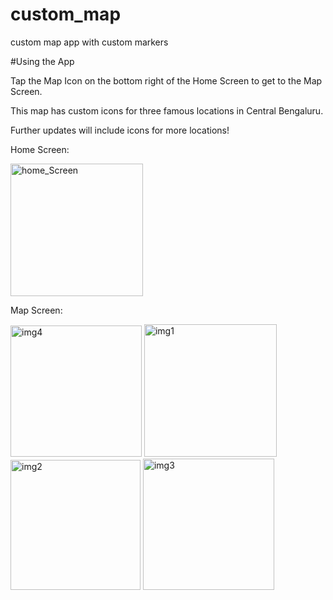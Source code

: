 # custom_map
custom map app with custom markers

#Using the App

Tap the Map Icon on the bottom right of the Home Screen to get to the Map Screen.

This map has custom icons for three famous locations in Central Bengaluru.

Further updates will include icons for more locations!

Home Screen:

<img width="212" alt="home_Screen" src="https://user-images.githubusercontent.com/78576160/142821941-4dba4c31-f382-421a-83e7-9d101b3b9629.png">

Map Screen:

<img width="210" alt="img4" src="https://user-images.githubusercontent.com/78576160/142822443-967edf90-f23d-4750-bb94-37cc44f9ab0a.png">
<img width="212" alt="img1" src="https://user-images.githubusercontent.com/78576160/142822099-2743d64b-b6cd-4694-b974-d0f80178f4a7.png">
<img width="208" alt="img2" src="https://user-images.githubusercontent.com/78576160/142822246-1582a578-f999-4ac1-a6ed-56f58a315f6f.png">
<img width="210" alt="img3" src="https://user-images.githubusercontent.com/78576160/142822341-87062e5d-63a3-44de-abc8-495ed6dbc0f2.png">


